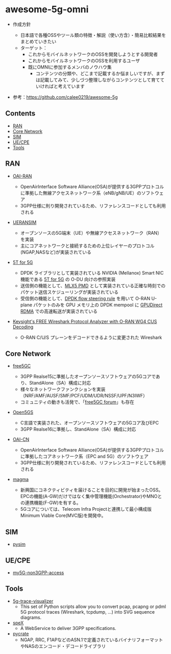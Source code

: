 # awesome-5g-omni

- 作成方針
  - 日本語で各種OSSやツール類の特徴・解説（使い方含）・簡易比較結果をまとめていきたい
  - ターゲット：
    - これからモバイルネットワークのOSSを開発しようとする開発者
    - これからモバイルネットワークのOSSを利用するユーザ
    - 既にOMNIに参加するメンバのノウハウ集
       - コンテンツの分類や、どこまで記載するか悩ましいですが、まずは記載してみて、少しづつ整理しながらコンテンツとして育てていければと考えています

- 参考：https://github.com/calee0219/awesome-5g

## Contents
- [RAN](#ran)
- [Core Network](#core-network)
- [SIM](#sim)
- [UE/CPE](#ue/cpe)
- [Tools](#tools)

## RAN
- [OAI-RAN](https://gitlab.eurecom.fr/oai/openairinterface5g/)
  - OpenAirInterface Software Alliance(OSA)が提供する3GPPプロトコルに準拠した無線アクセスネットワーク系（eNB/gNB/UE）のソフトウェア
  - 3GPP仕様に則り開発されているため、リファレンスコードとしても利用される
  
- [UERANSIM](https://github.com/aligungr/UERANSIM) 
  - オープンソースの5G端末（UE）や無線アクセスネットワーク（RAN）を実装
  - 主にコアネットワークと接続するための上位レイヤーのプロトコル(NGAP,NASなど)が実装されている

- [5T for 5G](https://github.com/NVIDIA/5t5g)
  - DPDK ライブラリとして実装されている NVIDIA (Mellanox) Smart NIC 機能である [5T for 5G](https://developer.nvidia.com/blog/new-real-time-smartnic-technology-5t-for-5g/) の O-DU 向けの参照実装
  - 送信側の機能として、[MLX5 PMD](https://doc.dpdk.org/guides/nics/mlx5.html?highlight=tx_pp) として実装されている正確な時刻でのパケット送信スケジューリングが実装されている
  - 受信側の機能として、[DPDK flow steering rule](https://doc.dpdk.org/guides/linux_gsg/linux_drivers.html?highlight=bifurcated#bifurcated-driver) を用いて O-RAN U-plane パケットのみを GPU メモリ上の DPDK mempool に [GPUDirect RDMA](https://docs.nvidia.com/cuda/gpudirect-rdma/index.html) での高速転送が実装されている

- [Keysight's FREE Wireshark Protocol Analyzer with O-RAN WG4 CUS Decoding](https://connectlp.keysight.com/Open_RAN_Test_Solutions?elqTrackId=6DB5C2748D9C85098B282513331CEA32&elq=00000000000000000000000000000000&elqaid=4978&elqat=2&elqCampaignId=)
  - O-RAN C/U/S プレーンをデコードできるように変更された Wireshark
 
## Core Network
- [free5GC](https://github.com/free5gc/free5gc)
  - 3GPP Realse15に準拠したオープンソースソフトウェアの5Gコアであり、StandAlone（SA）構成に対応
  - 様々なネットワークファンクションを実装（NRF/AMF/AUSF/SMF/PCF/UDM/UDR/NSSF/UPF/N3IWF）
  - コミュニティの動きも活発で、「[free5GC forum](https://forum.free5gc.org/)」も存在
  
- [Open5GS](https://github.com/open5gs/open5gs) 
  - C言語で実装された、オープンソースソフトウェアの5Gコア及びEPC
  - 3GPP Realse16に準拠し、StandAlone（SA）構成に対応

- [OAI-CN](https://gitlab.eurecom.fr/oai/cn5g) 
  - OpenAirInterface Software Alliance(OSA)が提供する3GPPプロトコルに準拠したコアネットワーク系（EPC and 5G）のソフトウェア
  - 3GPP仕様に則り開発されているため、リファレンスコードとしても利用される

- [magma](https://github.com/magma) 
  - 新興国にコネクティビティを届けることを目的に開発が始まったOSS。EPCの機能(A-GW)だけではなく集中管理機能(Orchestrator)やMNOとの連携機能(F-GW)を有する。
  - 5Gコアについては、Telecom Infra Projectと連携して最小構成版Minimum Viable Core(MVC版)を開発中。


## SIM
- [pysim](https://github.com/osmocom/pysim)

## UE/CPE
- [my5G-non3GPP-access ](https://github.com/my5G/my5G-non3GPP-access)

## Tools
- [5g-trace-visualizer](https://github.com/telekom/5g-trace-visualizer) 
  - This set of Python scripts allow you to convert pcap, pcapng or pdml 5G protocol traces (Wireshark, tcpdump, ...) into SVG sequence diagrams.
- [speX](https://github.com/CoRfr/spex-3gpp) 
  - A WebService to deliver 3GPP specifications.
- [pycrate](https://github.com/P1sec/pycrate)
  - NGAP, RRC, F1APなどのASN.1で定義されているバイナリフォーマットやNASのエンコード・デコードライブラリ
